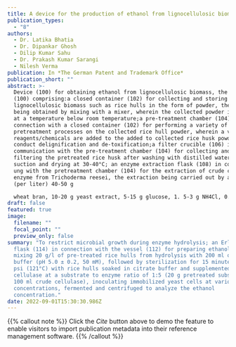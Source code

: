 ```yaml
---
title: A device for the production of ethanol from lignocellulosic biomass
publication_types:
  - "8"
authors:
  - Dr. Latika Bhatia
  - Dr. Dipankar Ghosh
  - Dilip Kumar Sahu
  - Dr. Prakash Kumar Sarangi
  - Nilesh Verma
publication: In *The German Patent and Trademark Office*
publication_short: ""
abstract: >-
  Device (100) for obtaining ethanol from lignocellulosic biomass, the device
  (100) comprising:a closed container (102) for collecting and storing the
  lignocellulosic biomass such as rice hulls in the form of powder, the powder
  being obtained by mixing with a mixer, wherein the collected powder is stored
  at a temperature below room temperature;a pre-treatment chamber (104) in
  connection with a closed container (102) for performing a variety of
  pretreatment processes on the collected rice hull powder, wherein a variety of
  reagents/chemicals are added to the added to collected rice husk powder to
  conduct delignification and de-toxification;a filter crucible (106) in
  communication with the pre-treatment chamber (104) for collecting and
  filtering the pretreated rice husk after washing with distilled water under
  suction and drying at 30-40°C; an enzyme extraction flask (108) in connection
  ung with the pretreatment chamber (104) for the extraction of crude cellulase
  enzyme from Trichoderma reesei, the extraction being carried out by adding
  (per liter) 40-50 g

  wheat bran, 10-20 g yeast extract, 5-15 g glucose, 1. 5-3 g NH4Cl, 0.5 g thiamine hydrochloride, 2.0 g K2HPO4, 0.5 g MgSO4.7H2O, 0.1 g CaCl2 and 0.5 g KCl, wherein Trichoderma reesei is incubated and centrifuged to produce a supernatant which is a source of enzyme;a test tube (110) in Connection to the flask (108), mixing 0.5 to 2 ml of 0.05 M sodium citrate pH 4.8 with 0.5 ml of the enzyme to prepare a second solution, placing a strip of filter paper in the test tube and leaving it in for 60 minutes a water bath at 50°C, after 60 minutes the test tube is taken out and the amount of sugars released by the cellulase is determined using the dinitrosalicylic acid (DNA) method;a vessel (112) in connection with the enzyme extraction co lben (108) and the test tube (110) for the enzymatic hydrolysis of 200-400 g of native and delignified rice husk (ie 2% nitric acid (HNO3), 10% HNO3, 2% sodium hydroxide (NaOH) and 10% NaOH), the rice hulls are soaked in a citrate buffer for 1-5 hours prior to addition of the prepared enzymes, with sodium azide being added at a concentration of 0.005% to limit microbial growth during the course of enzyme hydrolysis; andan Erlenmeyer flask (114) in connection with the vessel (112) for preparing ethanol by mixing 20 g/l of pre-treated rice hulls from hydrolysis with 200 ml of citrate buffer (pH 5.0 ± 0.2, 50 mM), followed by sterilization for 15 minutes at 15 psi (121°C) with rice hulls soaked in citrate buffer and supplemented with cellulase at a substrate to enzyme ratio of 1:5 (20 g pretreated substrate: 100 ml crude cellulase), inoculating immobilized yeast cells at various concentrations , fermented and centrifuged to analyze the ethanol concentration.
draft: false
featured: true
image:
  filename: ""
  focal_point: ""
  preview_only: false
summary: "To restrict microbial growth during enzyme hydrolysis; an Erlenmeyer
  flask (114) in connection with the vessel (112) for preparing ethanol by
  mixing 20 g/l of pre-treated rice hulls from hydrolysis with 200 ml of citrate
  buffer (pH 5.0 ± 0.2, 50 mM), followed by sterilization for 15 minutes at 15
  psi (121°C) with rice hulls soaked in citrate buffer and supplemented with
  cellulase at a substrate to enzyme ratio of 1:5 (20 g pretreated substrate:
  100 ml crude cellulase), inoculating immobilized yeast cells at various
  concentrations, fermented and centrifuged to analyze the ethanol
  concentration."
date: 2022-09-01T15:30:30.986Z
---
```

{{% callout note %}}
Click the *Cite* button above to demo the feature to enable visitors to import publication metadata into their reference management software.
{{% /callout %}}